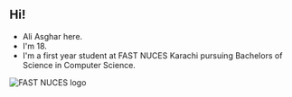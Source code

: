## Hi!
- Ali Asghar here.
- I'm 18.
- I'm a first year student at FAST NUCES Karachi pursuing Bachelors of Science in Computer Science.

![FAST NUCES logo](https://www.google.com/url?sa=i&url=https%3A%2F%2Fkhi.nu.edu.pk%2F&psig=AOvVaw3Ak2z2xutT2swvR-iXvmNP&ust=1725541301211000&source=images&cd=vfe&opi=89978449&ved=0CBQQjRxqFwoTCKC56LqsqYgDFQAAAAAdAAAAABAJ)
